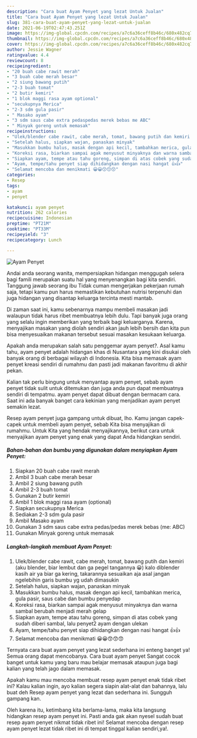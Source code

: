 ```yaml
---
description: "Cara buat Ayam Penyet yang lezat Untuk Jualan"
title: "Cara buat Ayam Penyet yang lezat Untuk Jualan"
slug: 381-cara-buat-ayam-penyet-yang-lezat-untuk-jualan
date: 2021-06-19T02:47:43.251Z
image: https://img-global.cpcdn.com/recipes/a7c6a36ceff8b46c/680x482cq70/ayam-penyet-foto-resep-utama.jpg
thumbnail: https://img-global.cpcdn.com/recipes/a7c6a36ceff8b46c/680x482cq70/ayam-penyet-foto-resep-utama.jpg
cover: https://img-global.cpcdn.com/recipes/a7c6a36ceff8b46c/680x482cq70/ayam-penyet-foto-resep-utama.jpg
author: Jessie Wagner
ratingvalue: 4.4
reviewcount: 8
recipeingredient:
- "20 buah cabe rawit merah"
- "3 buah cabe merah besar"
- "2 siung bawang putih"
- "2-3 buah tomat"
- "2 butir kemiri"
- "1 blok maggi rasa ayam optional"
- "secukupnya Merica"
- "2-3 sdm gula pasir"
- " Masako ayam"
- "3 sdm saus cabe extra pedaspedas merek bebas me ABC"
- " Minyak goreng untuk memasak"
recipeinstructions:
- "Ulek/blender cabe rawit, cabe merah, tomat, bawang putih dan kemiri (aku blender, biar lembut dan ga pegel tangannya 😀) kalo diblender kasih air ya biar ga kering, takarannya sesuaikan aja asal jangan ngelebihin garis bumbu yg udah dimasukin"
- "Setelah halus, siapkan wajan, panaskan minyak"
- "Masukkan bumbu halus, masak dengan api kecil, tambahkan merica, gula pasir, saus cabe dan bumbu penyedap"
- "Koreksi rasa, biarkan sampai agak menyusut minyaknya dan warna sambal berubah menjadi merah gelap"
- "Siapkan ayam, tempe atau tahu goreng, simpan di atas cobek yang sudah diberi sambal, lalu penyet2 ayam dengan ulekan"
- "Ayam, tempe/tahu penyet siap dihidangkan dengan nasi hangat 👍👍"
- "Selamat mencoba dan menikmati 😀😀😙😙😙"
categories:
- Resep
tags:
- ayam
- penyet

katakunci: ayam penyet 
nutrition: 262 calories
recipecuisine: Indonesian
preptime: "PT21M"
cooktime: "PT33M"
recipeyield: "3"
recipecategory: Lunch

---
```



![Ayam Penyet](https://img-global.cpcdn.com/recipes/a7c6a36ceff8b46c/680x482cq70/ayam-penyet-foto-resep-utama.jpg)

Andai anda seorang wanita, mempersiapkan hidangan menggugah selera bagi famili merupakan suatu hal yang menyenangkan bagi kita sendiri. Tanggung jawab seorang ibu Tidak cuman mengerjakan pekerjaan rumah saja, tetapi kamu pun harus memastikan kebutuhan nutrisi terpenuhi dan juga hidangan yang disantap keluarga tercinta mesti mantab.

Di zaman  saat ini, kamu sebenarnya mampu membeli masakan jadi walaupun tidak harus ribet membuatnya lebih dulu. Tapi banyak juga orang yang selalu ingin memberikan yang terbaik bagi keluarganya. Karena, menyajikan masakan yang diolah sendiri akan jauh lebih bersih dan kita pun bisa menyesuaikan makanan tersebut sesuai masakan kesukaan keluarga. 



Apakah anda merupakan salah satu penggemar ayam penyet?. Asal kamu tahu, ayam penyet adalah hidangan khas di Nusantara yang kini disukai oleh banyak orang di berbagai wilayah di Indonesia. Kita bisa memasak ayam penyet kreasi sendiri di rumahmu dan pasti jadi makanan favoritmu di akhir pekan.

Kalian tak perlu bingung untuk menyantap ayam penyet, sebab ayam penyet tidak sulit untuk ditemukan dan juga anda pun dapat membuatnya sendiri di tempatmu. ayam penyet dapat dibuat dengan bermacam cara. Saat ini ada banyak banget cara kekinian yang menjadikan ayam penyet semakin lezat.

Resep ayam penyet juga gampang untuk dibuat, lho. Kamu jangan capek-capek untuk membeli ayam penyet, sebab Kita bisa menyajikan di rumahmu. Untuk Kita yang hendak menyajikannya, berikut cara untuk menyajikan ayam penyet yang enak yang dapat Anda hidangkan sendiri.

<!--inarticleads1-->

##### Bahan-bahan dan bumbu yang digunakan dalam menyiapkan Ayam Penyet:

1. Siapkan 20 buah cabe rawit merah
1. Ambil 3 buah cabe merah besar
1. Ambil 2 siung bawang putih
1. Ambil 2-3 buah tomat
1. Gunakan 2 butir kemiri
1. Ambil 1 blok maggi rasa ayam (optional)
1. Siapkan secukupnya Merica
1. Sediakan 2-3 sdm gula pasir
1. Ambil  Masako ayam
1. Gunakan 3 sdm saus cabe extra pedas/pedas merek bebas (me: ABC)
1. Gunakan  Minyak goreng untuk memasak




<!--inarticleads2-->

##### Langkah-langkah membuat Ayam Penyet:

1. Ulek/blender cabe rawit, cabe merah, tomat, bawang putih dan kemiri (aku blender, biar lembut dan ga pegel tangannya 😀) kalo diblender kasih air ya biar ga kering, takarannya sesuaikan aja asal jangan ngelebihin garis bumbu yg udah dimasukin
1. Setelah halus, siapkan wajan, panaskan minyak
1. Masukkan bumbu halus, masak dengan api kecil, tambahkan merica, gula pasir, saus cabe dan bumbu penyedap
1. Koreksi rasa, biarkan sampai agak menyusut minyaknya dan warna sambal berubah menjadi merah gelap
1. Siapkan ayam, tempe atau tahu goreng, simpan di atas cobek yang sudah diberi sambal, lalu penyet2 ayam dengan ulekan
1. Ayam, tempe/tahu penyet siap dihidangkan dengan nasi hangat 👍👍
1. Selamat mencoba dan menikmati 😀😀😙😙😙




Ternyata cara buat ayam penyet yang lezat sederhana ini enteng banget ya! Semua orang dapat mencobanya. Cara buat ayam penyet Sangat cocok banget untuk kamu yang baru mau belajar memasak ataupun juga bagi kalian yang telah jago dalam memasak.

Apakah kamu mau mencoba membuat resep ayam penyet enak tidak ribet ini? Kalau kalian ingin, ayo kalian segera siapin alat-alat dan bahannya, lalu buat deh Resep ayam penyet yang lezat dan sederhana ini. Sungguh gampang kan. 

Oleh karena itu, ketimbang kita berlama-lama, maka kita langsung hidangkan resep ayam penyet ini. Pasti anda gak akan nyesel sudah buat resep ayam penyet nikmat tidak ribet ini! Selamat mencoba dengan resep ayam penyet lezat tidak ribet ini di tempat tinggal kalian sendiri,ya!.

